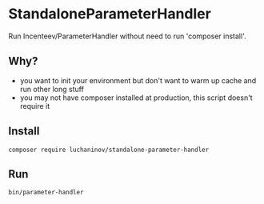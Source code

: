 StandaloneParameterHandler
==========================

Run Incenteev/ParameterHandler without need to run 'composer install'.

Why?
----

  * you want to init your environment but don't want to warm up cache and run other long stuff
  * you may not have composer installed at production, this script doesn't require it
  
Install
-------

    composer require luchaninov/standalone-parameter-handler

Run
---

    bin/parameter-handler
